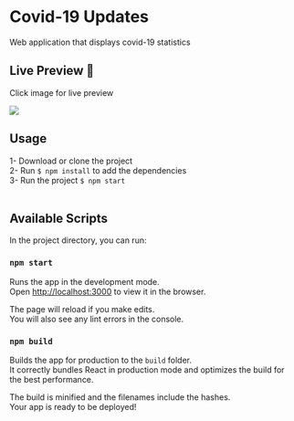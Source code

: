 # Covid-19 Updates

Web application that displays covid-19 statistics

## Live Preview 🚀

Click image for live preview

[<img src="https://i.ibb.co/jrs0j3m/covid-19.jpg">](https://covid-19-update-72d2a.web.app/)

## Usage

1- Download or clone the project <br />
2- Run `$ npm install` to add the dependencies <br />
3- Run the project `$ npm start` <br /><br />

## Available Scripts

In the project directory, you can run:

### `npm start`

Runs the app in the development mode.<br />
Open [http://localhost:3000](http://localhost:3000) to view it in the browser.

The page will reload if you make edits.<br />
You will also see any lint errors in the console.

### `npm build`

Builds the app for production to the `build` folder.<br />
It correctly bundles React in production mode and optimizes the build for the best performance.

The build is minified and the filenames include the hashes.<br />
Your app is ready to be deployed!
